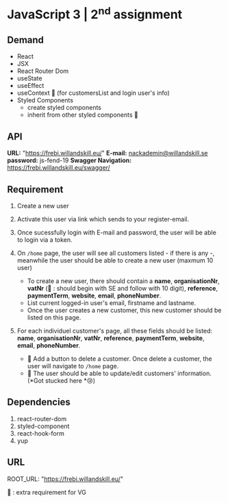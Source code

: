 # JavaScript 3 | 2<sup>nd</sup> assignment 
## Demand
- React
- JSX
- React Router Dom
- useState
- useEffect
- useContext 📌 (for customersList and login user's info)
- Styled Components
  - create styled components
  - inherit from other styled components 📌 

## API
**URL:** "https://frebi.willandskill.eu/"
**E-mail:** nackademin@willandskill.se
**password:** js-fend-19
**Swagger Navigation:** https://frebi.willandskill.eu/swagger/

## Requirement
1. Create a new user
2. Activate this user via link which sends to your register-email.
3. Once sucessfully login with E-mail and password, the user will be able to login via a token.
4. On `/home` page, the user will see all customers listed - if there is any -, meanwhile the user should be able to create a new user (maxmum 10 user)
  
     - To create a new user, there should contain a **name**, **organisationNr**, **vatNr** (📌  : should begin with SE and follow with 10 digit), **reference**, **paymentTerm**, **website**, **email**, **phoneNumber**.
     - List current logged-in user's email, firstname and lastname.
     - Once the user creates a new customer, this new customer should be listed on this page.
5. For each individuel customer's page, all these fields should be listed: **name**, **organisationNr**, **vatNr**, **reference**, **paymentTerm**, **website**, **email**, **phoneNumber**.
   
   - 📌 Add a button to delete a customer. Once delete a customer, the user will navigate to `/home` page.
   - 📌 The user should be able to update/edit customers' information. (*Got stucked here *😢)


## Dependencies
1. react-router-dom
2. styled-component
3. react-hook-form
4. yup

## URL
ROOT_URL: "https://frebi.willandskill.eu/"

📌 : extra requirement for VG